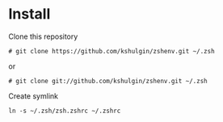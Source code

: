 Install
=======

Clone this repository

    # git clone https://github.com/kshulgin/zshenv.git ~/.zsh

  or

    # git clone git://github.com/kshulgin/zshenv.git ~/.zsh

Create symlink

    ln -s ~/.zsh/zsh.zshrc ~/.zshrc
